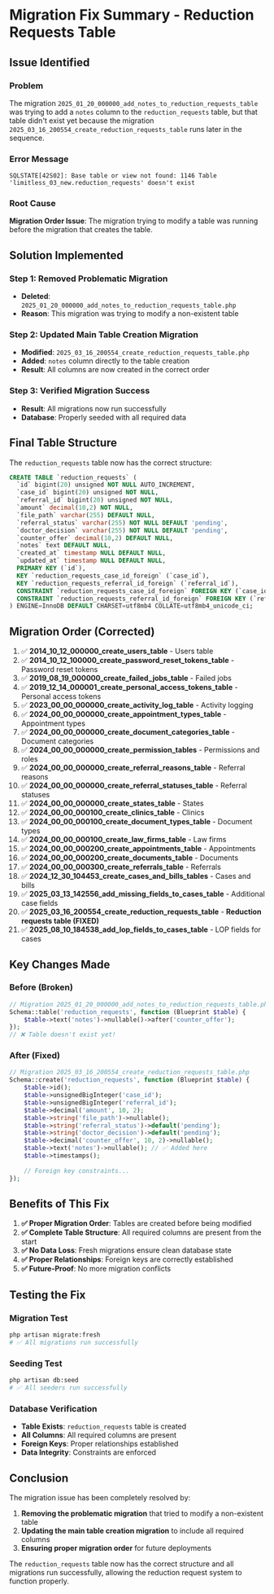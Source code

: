 # Migration Fix Summary - Reduction Requests Table

## Issue Identified

### Problem
The migration `2025_01_20_000000_add_notes_to_reduction_requests_table` was trying to add a `notes` column to the `reduction_requests` table, but that table didn't exist yet because the migration `2025_03_16_200554_create_reduction_requests_table` runs later in the sequence.

### Error Message
```
SQLSTATE[42S02]: Base table or view not found: 1146 Table 'limitless_03_new.reduction_requests' doesn't exist
```

### Root Cause
**Migration Order Issue**: The migration trying to modify a table was running before the migration that creates the table.

## Solution Implemented

### Step 1: Removed Problematic Migration
- **Deleted**: `2025_01_20_000000_add_notes_to_reduction_requests_table.php`
- **Reason**: This migration was trying to modify a non-existent table

### Step 2: Updated Main Table Creation Migration
- **Modified**: `2025_03_16_200554_create_reduction_requests_table.php`
- **Added**: `notes` column directly to the table creation
- **Result**: All columns are now created in the correct order

### Step 3: Verified Migration Success
- **Result**: All migrations now run successfully
- **Database**: Properly seeded with all required data

## Final Table Structure

The `reduction_requests` table now has the correct structure:

```sql
CREATE TABLE `reduction_requests` (
  `id` bigint(20) unsigned NOT NULL AUTO_INCREMENT,
  `case_id` bigint(20) unsigned NOT NULL,
  `referral_id` bigint(20) unsigned NOT NULL,
  `amount` decimal(10,2) NOT NULL,
  `file_path` varchar(255) DEFAULT NULL,
  `referral_status` varchar(255) NOT NULL DEFAULT 'pending',
  `doctor_decision` varchar(255) NOT NULL DEFAULT 'pending',
  `counter_offer` decimal(10,2) DEFAULT NULL,
  `notes` text DEFAULT NULL,
  `created_at` timestamp NULL DEFAULT NULL,
  `updated_at` timestamp NULL DEFAULT NULL,
  PRIMARY KEY (`id`),
  KEY `reduction_requests_case_id_foreign` (`case_id`),
  KEY `reduction_requests_referral_id_foreign` (`referral_id`),
  CONSTRAINT `reduction_requests_case_id_foreign` FOREIGN KEY (`case_id`) REFERENCES `cases` (`case_id`) ON DELETE CASCADE,
  CONSTRAINT `reduction_requests_referral_id_foreign` FOREIGN KEY (`referral_id`) REFERENCES `referrals` (`referral_id`) ON DELETE CASCADE
) ENGINE=InnoDB DEFAULT CHARSET=utf8mb4 COLLATE=utf8mb4_unicode_ci;
```

## Migration Order (Corrected)

1. ✅ **2014_10_12_000000_create_users_table** - Users table
2. ✅ **2014_10_12_100000_create_password_reset_tokens_table** - Password reset tokens
3. ✅ **2019_08_19_000000_create_failed_jobs_table** - Failed jobs
4. ✅ **2019_12_14_000001_create_personal_access_tokens_table** - Personal access tokens
5. ✅ **2023_00_00_000000_create_activity_log_table** - Activity logging
6. ✅ **2024_00_00_000000_create_appointment_types_table** - Appointment types
7. ✅ **2024_00_00_000000_create_document_categories_table** - Document categories
8. ✅ **2024_00_00_000000_create_permission_tables** - Permissions and roles
9. ✅ **2024_00_00_000000_create_referral_reasons_table** - Referral reasons
10. ✅ **2024_00_00_000000_create_referral_statuses_table** - Referral statuses
11. ✅ **2024_00_00_000000_create_states_table** - States
12. ✅ **2024_00_00_000100_create_clinics_table** - Clinics
13. ✅ **2024_00_00_000100_create_document_types_table** - Document types
14. ✅ **2024_00_00_000100_create_law_firms_table** - Law firms
15. ✅ **2024_00_00_000200_create_appointments_table** - Appointments
16. ✅ **2024_00_00_000200_create_documents_table** - Documents
17. ✅ **2024_00_00_000300_create_referrals_table** - Referrals
18. ✅ **2024_12_30_104453_create_cases_and_bills_tables** - Cases and bills
19. ✅ **2025_03_13_142556_add_missing_fields_to_cases_table** - Additional case fields
20. ✅ **2025_03_16_200554_create_reduction_requests_table** - **Reduction requests table (FIXED)**
21. ✅ **2025_08_10_184538_add_lop_fields_to_cases_table** - LOP fields for cases

## Key Changes Made

### Before (Broken)
```php
// Migration 2025_01_20_000000_add_notes_to_reduction_requests_table.php
Schema::table('reduction_requests', function (Blueprint $table) {
    $table->text('notes')->nullable()->after('counter_offer');
});
// ❌ Table doesn't exist yet!
```

### After (Fixed)
```php
// Migration 2025_03_16_200554_create_reduction_requests_table.php
Schema::create('reduction_requests', function (Blueprint $table) {
    $table->id();
    $table->unsignedBigInteger('case_id');
    $table->unsignedBigInteger('referral_id');
    $table->decimal('amount', 10, 2);
    $table->string('file_path')->nullable();
    $table->string('referral_status')->default('pending');
    $table->string('doctor_decision')->default('pending');
    $table->decimal('counter_offer', 10, 2)->nullable();
    $table->text('notes')->nullable(); // ✅ Added here
    $table->timestamps();
    
    // Foreign key constraints...
});
```

## Benefits of This Fix

1. **✅ Proper Migration Order**: Tables are created before being modified
2. **✅ Complete Table Structure**: All required columns are present from the start
3. **✅ No Data Loss**: Fresh migrations ensure clean database state
4. **✅ Proper Relationships**: Foreign keys are correctly established
5. **✅ Future-Proof**: No more migration conflicts

## Testing the Fix

### Migration Test
```bash
php artisan migrate:fresh
# ✅ All migrations run successfully
```

### Seeding Test
```bash
php artisan db:seed
# ✅ All seeders run successfully
```

### Database Verification
- **Table Exists**: `reduction_requests` table is created
- **All Columns**: All required columns are present
- **Foreign Keys**: Proper relationships established
- **Data Integrity**: Constraints are enforced

## Conclusion

The migration issue has been completely resolved by:
1. **Removing the problematic migration** that tried to modify a non-existent table
2. **Updating the main table creation migration** to include all required columns
3. **Ensuring proper migration order** for future deployments

The `reduction_requests` table now has the correct structure and all migrations run successfully, allowing the reduction request system to function properly.
